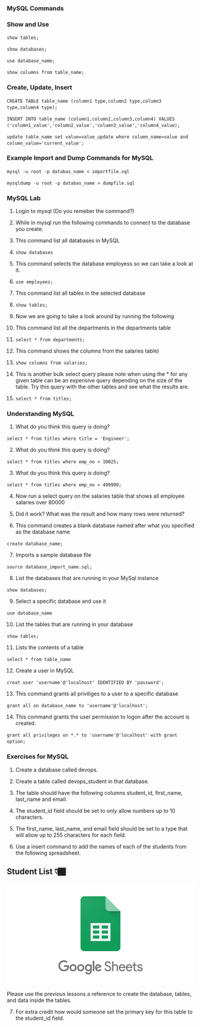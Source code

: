 ### MySQL Commands

### Show and Use

`show tables;`

`show databases;`

`use database_name;`

`show columns from table_name;`

### Create, Update, Insert

`CREATE TABLE table_name (column1 type,column2 type,column3 type,column4 type);`

`INSERT INTO table_name (column1,column2,column3,column4) VALUES ('column1_value','column2_value','column3_value','column4_value);`

`update table_name set value=value_update where column_name=value and column_value='current_value';`

### Example Import and Dump Commands for MySQL

`mysql -u root -p databas_name < importfile.sql`

`mysqldump -u root -p databas_name > dumpfile.sql`

### MySQL Lab

1. Login to mysql  (Do you remeber the command?)

2. While in mysql run the following commands to connect to the database you create.

3. This command list all databases in MySQL

4. `show databases`

5. This command selects the database employess so we can take a look at it.

6. `use employees;`

7. This command list all tables in the selected database

8. `show tables;`

9. Now we are going to take a look around by running the following

10. This command list all the departments in the departments table

11. `select * from departments;`

12. This command shows the columns from the salaries table)

13. `show columns from salaries;`

14. This is another bulk select query please note when using the * for any given table can be an expensive query depending on the size of the table. Try this query with the other tables and see what the results are.

15. `select * from titles;`

### Understanding MySQL 

1. What do you think this query is doing?

`select * from titles where title = 'Engineer';`

2. What do you think this query is doing?

`select * from titles where emp_no < 10025;`

3. What do you think this query is doing?

`select * from titles where emp_no > 499990;`

4. Now run a select query on the salaries table that shows all employee salaries over 80000

5. Did it work? What was the result and how many rows were returned?


6. This command creates a blank database named after what you specified as the database name

`create database_name;`

7. Imports a sample database file

`source database_import_name.sql;` 

8. List the databases that are running in your MySql instance

`show databases;`

9. Select a specific database and use it 

`use database_name`

10. List the tables that are running in your database

`show tables;`

11. Lists the contents of a table

`select * from table_name`

12. Create a user in MySQL

`creat user 'username'@'localhost' IDENTIFIED BY 'password';`

13. This command grants all priviliges to a user to a specific database

`grant all on database_name to 'username'@'localhost';`

14. This command grants the user permission to logon after the account is created.

`grant all privileges on *.* to 'username'@'localhost' with grant option;`

### Exercises for MySQL

1. Create a database called devops.

2. Create a table called devops_student in that database.

3. The table should have the following columns student_id, first_name, last_name and email.

4. The student_id field should be set to only allow numbers up to 10 characters.

5. The first_name, last_name, and email field should be set to a type that will allow up to 255 characters for each field.

6. Use a insert command to add the names of each of the students from the following spreadsheet.

## Student List 👇🏾
[![DevOps Student List](google-sheets.png)](https://docs.google.com/spreadsheets/d/1PaWf3vQISZ-j8ULh1S5hukQxL1x9xBS_VzhU8IyfXR8/edit#gid=0)

Please use the previous lessons a reference to create the database, tables, and data inside the tables.

7. For extra credit how would someone set the primary key for this table to the student_id field.

